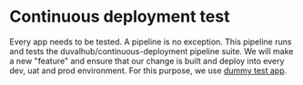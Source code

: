 # Continuous deployment test

Every app needs to be tested. A pipeline is no exception. This pipeline runs and tests the duvalhub/continuous-deployment pipeline suite. We will make a new "feature" and ensure that our change is built and deploy into every dev, uat and prod environment. For this purpose, we use [dummy test app](https://github.com/duvalhub/continuous-deployment-test-app).
